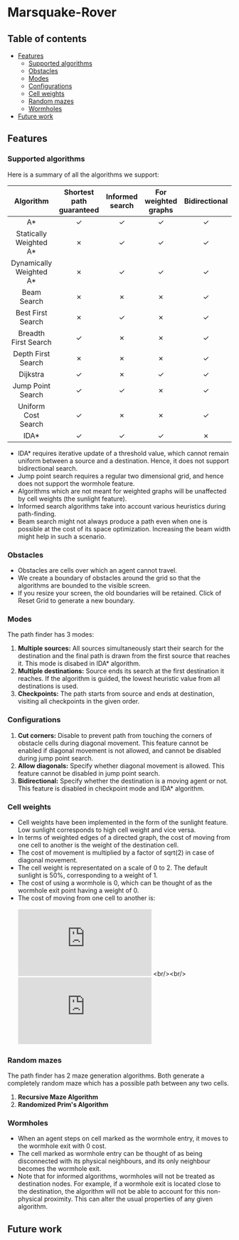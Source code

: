 # Marsquake-Rover

## Table of contents

* [Features](#features)
  * [Supported algorithms](#supported-algorithms)
  * [Obstacles](#Obstacles)
  * [Modes](#Modes)
  * [Configurations](#Configurations)
  * [Cell weights](#Cell-weights)
  * [Random mazes](#Random-mazes)
  * [Wormholes](#Wormholes)
* [Future work](#Future-work)

## Features

### Supported algorithms

Here is a summary of all the algorithms we support:

| Algorithm  | Shortest path guaranteed | Informed search | For weighted graphs | Bidirectional | Supports wormholes |
| :-------------: | :-------------: | :-------------: | :-------------: | :-----------: | :-------: |
| A*  | ✓  | ✓ | ✓ |  ✓ | ✓ |
| Statically Weighted A*  | ✗  | ✓ | ✓ | ✓ | ✓ |
| Dynamically Weighted A*  | ✗  | ✓ | ✓ | ✓ | ✓ |
| Beam Search  | ✗  | ✗ | ✗ | ✓ | ✓ |
| Best First Search  | ✗  | ✓ |  ✗  | ✓ | ✓ |
| Breadth First Search  | ✓  | ✗  | ✗  | ✓ | ✓ |
| Depth First Search  | ✗  | ✗  | ✗  | ✓ | ✓ |
| Dijkstra  | ✓  | ✗  | ✓  | ✓ | ✓ |
| Jump Point Search  | ✓   | ✓ | ✗  | ✓ | ✗ |
| Uniform Cost Search  | ✓  | ✗  | ✗  | ✓ | ✓ |
| IDA*  | ✓   | ✓ | ✓ | ✗ | ✓ |

* IDA* requires iterative update of a threshold value, which cannot remain uniform between a source and a destination. Hence, it does not support bidirectional search.
* Jump point search requires a regular two dimensional grid, and hence does not support the wormhole feature.
* Algorithms which are not meant for weighted graphs will be unaffected by cell weights (the sunlight feature).
* Informed search algorithms take into account various heuristics during path-finding.
* Beam search might not always produce a path even when one is possible at the cost of its space optimization. Increasing the beam width might help in such a scenario.

### Obstacles
* Obstacles are cells over which an agent cannot travel.
* We create a boundary of obstacles around the grid so that the algorithms are bounded to the visible screen.
* If you resize your screen, the old boundaries will be retained. Click of Reset Grid to generate a new boundary.

### Modes
The path finder has 3 modes:
1. **Multiple sources:** All sources simultaneously start their search for the destination and the final path is drawn from the first source that reaches it. This mode is disabed in IDA* algorithm.
1. **Multiple destinations:** Source ends its search at the first destination it reaches. If the algorithm is guided, the lowest heuristic value from all destinations is used.
1. **Checkpoints:** The path starts from source and ends at destination, visiting all checkpoints in the given order.

### Configurations
1. **Cut corners:** Disable to prevent path from touching the corners of obstacle cells during diagonal movement. This feature cannot be enabled if diagonal movement is not allowed, and cannot be disabled during jump point search.
1. **Allow diagonals:** Specify whether diagonal movement is allowed. This feature cannot be disabled in jump point search.
1. **Bidirectional:** Specify whether the destination is a moving agent or not. This feature is disabled in checkpoint mode and IDA* algorithm.

### Cell weights
* Cell weights have been implemented in the form of the sunlight feature. Low sunlight corresponds to high cell weight and vice versa.
* In terms of weighted edges of a directed graph, the cost of moving from one cell to another is the weight of the destination cell.
* The cost of movement is multiplied by a factor of sqrt(2) in case of diagonal movement.
* The cell weight is representated on a scale of 0 to 2. The default sunlight is 50%, corresponding to a weight of 1.
* The cost of using a wormhole is 0, which can be thought of as the wormhole exit point having a weight of 0.
* The cost of moving from one cell to another is: <br/><br/>
![equation1](https://latex.codecogs.com/gif.latex?cost(x,&space;y)&space;=&space;sqrt(manhattanDistance(x,&space;y))&space;*&space;cellWeight(y)) <br/><br/>
![equation2](https://latex.codecogs.com/gif.latex?cellWeight(y)&space;=&space;((100&space;-&space;sunlightIntensity(y))&space;/&space;100&space;)&space;*&space;2)

### Random mazes
The path finder has 2 maze generation algorithms. Both generate a completely random maze which has a possible path between any two cells.
1. **Recursive Maze Algorithm**
1. **Randomized Prim's Algorithm**
### Wormholes
* When an agent steps on cell marked as the wormhole entry, it moves to the wormhole exit with 0 cost.
* The cell marked as wormhole entry can be thought of as being disconnected with its physical neighbours, and its only neighbour becomes the wormhole exit.
* Note that for informed algorithms, wormholes will not be treated as destination nodes. For example, if a wormhole exit is located close to the destination, the algorithm will not be able to account for this non-physical proximity. This can alter the usual properties of any given algorithm.

## Future work
